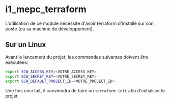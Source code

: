 # i1_mepc_terraform

L'utilisation de ce module nécessite d'avoir terraform d'installé sur son poste (ou sa machine de développement).

## Sur un Linux
Avant le lancement du projet, les commandes suivantes doivent être exécutées:

```bash
export SCW_ACCESS_KEY=<VOTRE_ACCESS_KEY>
export SCW_SECRET_KEY=<VOTRE_SECRET_KEY>
export SCW_DEFAULT_PROJECT_ID=<VOTRE_PROJECT_ID>
```

Une fois ceci fait, il conviendra de faire un `terraform init` afin d'initialiser le projet.
